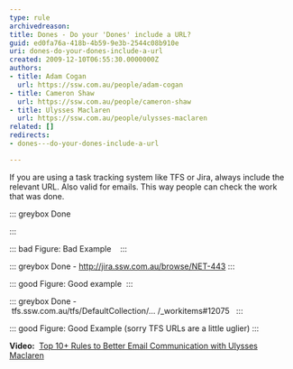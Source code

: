 ```yaml
---
type: rule
archivedreason: 
title: Dones - Do your 'Dones' include a URL?
guid: ed0fa76a-418b-4b59-9e3b-2544c08b910e
uri: dones-do-your-dones-include-a-url
created: 2009-12-10T06:55:30.0000000Z
authors:
- title: Adam Cogan
  url: https://ssw.com.au/people/adam-cogan
- title: Cameron Shaw
  url: https://ssw.com.au/people/cameron-shaw
- title: Ulysses Maclaren
  url: https://ssw.com.au/people/ulysses-maclaren
related: []
redirects:
- dones---do-your-dones-include-a-url

---
```


If you are using a task tracking system like TFS or Jira, always include the relevant URL. Also valid for emails. This way people can check the work that was done.

<!--endintro-->


::: greybox
Done 

:::



::: bad
Figure: Bad Example   
:::



::: greybox
Done - http://jira.ssw.com.au/browse/NET-443
:::



::: good
Figure: Good example 
:::



::: greybox
Done - tfs.ssw.com.au/tfs/DefaultCollection/... /\_workitems#12075  
:::

 

::: good
Figure: Good Example (sorry TFS URLs are a little uglier)
:::


**Video:**  [Top 10+ Rules to Better Email Communication with Ulysses Maclaren](https&#58;//www.youtube.com/watch?v=LAqRokqq4jI)
